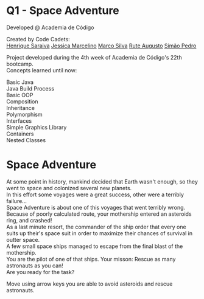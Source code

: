 # Q1 - Space Adventure

Developed @ Academia de Código

Created by Code Cadets:<br>
[Henrique Saraiva](https://github.com/hsaraiva9)
[Jessica Marcelino](https://github.com/JessicaMarcelino)
[Marco Silva](https://github.com/marsestarreja)
[Rute Augusto](https://github.com/RuteAugusto)
[Simão Pedro](https://github.com/Ceffas84)

Project developed during the 4th week of Academia de Código's 22th bootcamp.<br>
Concepts learned until now:

Basic Java<br>
Java Build Process<br>
Basic OOP<br>
Composition<br>
Inheritance<br>
Polymorphism<br>
Interfaces<br>
Simple Graphics Library<br>
Containers<br>
Nested Classes<br>

# Space Adventure
At some point in history, mankind decided that Earth wasn't enough, so they went to space and colonized several new planets.<br>
In this effort some voyages were a great success, other were a terribly failure...<br>
Space Adventure is about one of this voyages that went terribly wrong.<br>
Because of poorly calculated route, your mothership entered an asteroids ring, and crashed!<br>
As a last minute resort, the commander of the ship order that every one suits up their's space suit in order to maximize
their chances of survival in outter space.<br>
A few small space ships managed to escape from the final blast of the mothership.<br>
You are the pilot of one of that ships. Your misson: Rescue as many astronauts as you can!<br>
Are you ready for the task?<br>

Move using arrow keys you are able to avoid asteroids and rescue astronauts.
